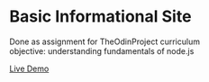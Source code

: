 # Basic Informational Site

Done as assignment for TheOdinProject curriculum\
objective: understanding fundamentals of node.js

[Live Demo](https://basic-informational-site.tolikatolika123.repl.co)
